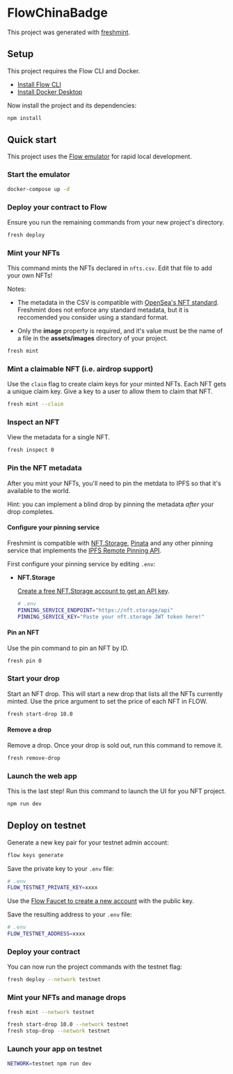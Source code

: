 # FlowChinaBadge

This project was generated with [freshmint](https://github.com/onflow/freshmint).

## Setup

This project requires the Flow CLI and Docker.

- [Install Flow CLI](https://docs.onflow.org/flow-cli/install/)
- [Install Docker Desktop](https://www.docker.com/products/docker-desktop)

Now install the project and its dependencies: 

```sh
npm install
```

## Quick start

This project uses the [Flow emulator](https://github.com/onflow/flow-emulator) for rapid local development.

### Start the emulator

```sh
docker-compose up -d
```

### Deploy your contract to Flow

Ensure you run the remaining commands from your new project's directory.

```sh
fresh deploy
```

### Mint your NFTs

This command mints the NFTs declared in `nfts.csv`. Edit that file to add your own NFTs!

Notes: 

- The metadata in the CSV is compatible with [OpenSea's NFT standard](https://docs.opensea.io/docs/metadata-standards). Freshmint does not enforce any standard metadata, but it is reccomended you consider using a standard format.

- Only the **image** property is required, and it's value must be the name of a file in the **assets/images** directory of your project. 

```sh
fresh mint
```

### Mint a claimable NFT (i.e. airdrop support)

Use the `claim` flag to create claim keys for your minted NFTs.
Each NFT gets a unique claim key. 
Give a key to a user to allow them to claim that NFT.

```sh
fresh mint --claim
```

### Inspect an NFT

View the metadata for a single NFT.

```sh
fresh inspect 0
```

### Pin the NFT metadata

After you mint your NFTs, you'll need to pin the metdata to IPFS so that it's available to the world.

Hint: you can implement a blind drop by pinning the metadata _after_ your drop completes.

#### Configure your pinning service

Freshmint is compatible with [NFT.Storage](https://nft.storage), [Pinata](https://www.pinata.cloud/) and any other pinning service that implements the [IPFS Remote Pinning API](https://ipfs.github.io/pinning-services-api-spec).

First configure your pinning service by editing `.env`:

- **NFT.Storage**

    [Create a free NFT.Storage account to get an API key](https://nft.storage/).

    ```sh
    # .env
    PINNING_SERVICE_ENDPOINT="https://nft.storage/api"
    PINNING_SERVICE_KEY="Paste your nft.storage JWT token here!"
    ```

#### Pin an NFT

Use the pin command to pin an NFT by ID.

```sh
fresh pin 0
```

### Start your drop

Start an NFT drop. This will start a new drop that lists all the NFTs currently minted. Use the price argument to set the price of each NFT in FLOW.

```sh
fresh start-drop 10.0
```

#### Remove a drop

Remove a drop. Once your drop is sold out, run this command to remove it.

```sh
fresh remove-drop
```

### Launch the web app

This is the last step! Run this command to launch the UI for you NFT project.

```sh
npm run dev
```

## Deploy on testnet

Generate a new key pair for your testnet admin account:

```sh
flow keys generate
```

Save the private key to your `.env` file:

```sh
# .env
FLOW_TESTNET_PRIVATE_KEY=xxxx
```

Use the [Flow Faucet to create a new account](https://testnet-faucet.onflow.org/) with the public key.

Save the resulting address to your `.env` file:

```sh
# .env
FLOW_TESTNET_ADDRESS=xxxx
```

### Deploy your contract

You can now run the project commands with the testnet flag:

```sh
fresh deploy --network testnet
```

### Mint your NFTs and manage drops

```sh
fresh mint --network testnet

fresh start-drop 10.0 --network testnet
fresh stop-drop --network testnet
```

### Launch your app on testnet

```sh
NETWORK=testnet npm run dev
```
